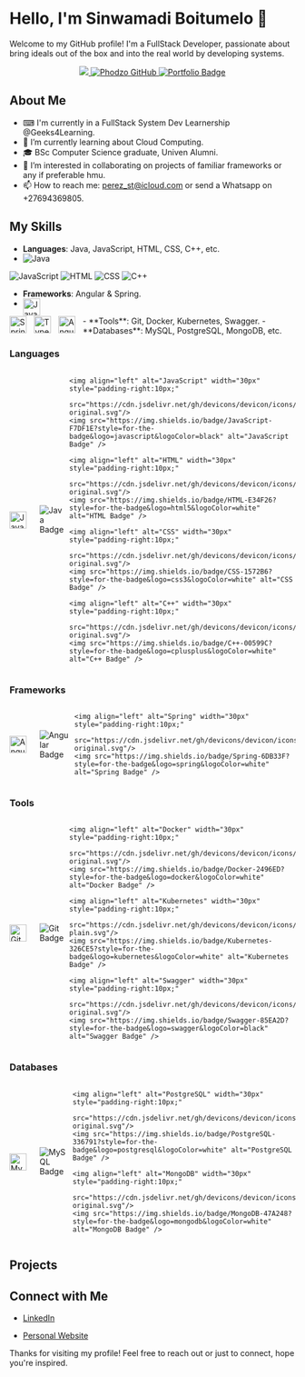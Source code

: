 # Hello, I'm Sinwamadi Boitumelo 👋

Welcome to my GitHub profile! I'm a FullStack Developer, passionate about bring ideals out of the box and into the real world by developing systems.

<p align="center">
 <a href="https://linkedin.com/in/boitumelo-sinwamadi/" target="_blank">
  <img src="https://img.shields.io/badge/LinkedIn-0077B5?style=for-the-badge&logo=linkedin&logoColor=white"/>
 </a>
 <a href="https://github.com/Boitumelo-perez" target="_blank">
  <img src="https://img.shields.io/badge/GitHub-000000?style=for-the-badge&logo=github&logoColor=white" alt="Phodzo GitHub" />
 </a>
  <a href="https://boitumelo-perez.github.io/Portfolio/" target="_blank">
  <img src="https://img.shields.io/badge/Portfolio-Visit%20Now-brightgreen?style=for-the-badge&logo=web&logoColor=white" alt="Portfolio Badge"/>
 </a>

</p>

## About Me

- ⌨ I'm currently in a FullStack System Dev Learnership @Geeks4Learning.
- 🌱 I’m currently learning about Cloud Computing.
- 🎓 BSc Computer Science graduate, Univen Alumni.
- 👯 I’m interested in collaborating on projects of familiar frameworks or any if preferable hmu.
- 📫 How to reach me: perez_st@icloud.com or send a Whatsapp on +27694369805.

## My Skills

- **Languages**: Java, JavaScript, HTML, CSS, C++, etc.
- <img src="https://img.shields.io/badge/Java-007396?style=for-the-badge&logo=java&logoColor=white" alt="Java" />
<img src="https://img.shields.io/badge/JavaScript-F7DF1E?style=for-the-badge&logo=javascript&logoColor=black" alt="JavaScript" />
<img src="https://img.shields.io/badge/HTML-E34F26?style=for-the-badge&logo=html5&logoColor=white" alt="HTML" />
<img src="https://img.shields.io/badge/CSS-1572B6?style=for-the-badge&logo=css3&logoColor=white" alt="CSS" />
<img src="https://img.shields.io/badge/C++-00599C?style=for-the-badge&logo=cplusplus&logoColor=white" alt="C++" />

- **Frameworks**: Angular & Spring.
- <img align="left" alt="Java" width="30px" style="padding-right:10px;" src="https://cdn.jsdelivr.net/gh/devicons/devicon/icons/java/java-original.svg"/>
<img align="left" alt="Spring" width="30px" style="padding-right:10px;" src="https://cdn.jsdelivr.net/gh/devicons/devicon/icons/spring/spring-original.svg" />
<img align="left" alt="TypeScript" width="30px" style="padding-right:10px;" src="https://cdn.jsdelivr.net/gh/devicons/devicon/icons/typescript/typescript-plain.svg" />
<img align="left" alt="Angular" width="30px" style="padding-right:10px;" src="https://cdn.jsdelivr.net/gh/devicons/devicon/icons/angularjs/angularjs-plain.svg" />
- **Tools**: Git, Docker, Kubernetes, Swagger.
- **Databases**: MySQL, PostgreSQL, MongoDB, etc.

<div>
  <!-- Languages -->
  <h3>Languages</h3>
  <div style="display: flex; align-items: center; gap: 10px;">
    <img align="left" alt="Java" width="30px" style="padding-right:10px;" 
         src="https://cdn.jsdelivr.net/gh/devicons/devicon/icons/java/java-original.svg"/>
    <img src="https://img.shields.io/badge/Java-007396?style=for-the-badge&logo=java&logoColor=white" alt="Java Badge" />

    <img align="left" alt="JavaScript" width="30px" style="padding-right:10px;" 
         src="https://cdn.jsdelivr.net/gh/devicons/devicon/icons/javascript/javascript-original.svg"/>
    <img src="https://img.shields.io/badge/JavaScript-F7DF1E?style=for-the-badge&logo=javascript&logoColor=black" alt="JavaScript Badge" />

    <img align="left" alt="HTML" width="30px" style="padding-right:10px;" 
         src="https://cdn.jsdelivr.net/gh/devicons/devicon/icons/html5/html5-original.svg"/>
    <img src="https://img.shields.io/badge/HTML-E34F26?style=for-the-badge&logo=html5&logoColor=white" alt="HTML Badge" />

    <img align="left" alt="CSS" width="30px" style="padding-right:10px;" 
         src="https://cdn.jsdelivr.net/gh/devicons/devicon/icons/css3/css3-original.svg"/>
    <img src="https://img.shields.io/badge/CSS-1572B6?style=for-the-badge&logo=css3&logoColor=white" alt="CSS Badge" />

    <img align="left" alt="C++" width="30px" style="padding-right:10px;" 
         src="https://cdn.jsdelivr.net/gh/devicons/devicon/icons/cplusplus/cplusplus-original.svg"/>
    <img src="https://img.shields.io/badge/C++-00599C?style=for-the-badge&logo=cplusplus&logoColor=white" alt="C++ Badge" />
  </div>

  <!-- Frameworks -->
  <h3>Frameworks</h3>
  <div style="display: flex; align-items: center; gap: 10px;">
    <img align="left" alt="Angular" width="30px" style="padding-right:10px;" 
         src="https://cdn.jsdelivr.net/gh/devicons/devicon/icons/angularjs/angularjs-original.svg"/>
    <img src="https://img.shields.io/badge/Angular-DD0031?style=for-the-badge&logo=angular&logoColor=white" alt="Angular Badge" />

    <img align="left" alt="Spring" width="30px" style="padding-right:10px;" 
         src="https://cdn.jsdelivr.net/gh/devicons/devicon/icons/spring/spring-original.svg"/>
    <img src="https://img.shields.io/badge/Spring-6DB33F?style=for-the-badge&logo=spring&logoColor=white" alt="Spring Badge" />
  </div>

  <!-- Tools -->
  <h3>Tools</h3>
  <div style="display: flex; align-items: center; gap: 10px;">
    <img align="left" alt="Git" width="30px" style="padding-right:10px;" 
         src="https://cdn.jsdelivr.net/gh/devicons/devicon/icons/git/git-original.svg"/>
    <img src="https://img.shields.io/badge/Git-F05032?style=for-the-badge&logo=git&logoColor=white" alt="Git Badge" />

    <img align="left" alt="Docker" width="30px" style="padding-right:10px;" 
         src="https://cdn.jsdelivr.net/gh/devicons/devicon/icons/docker/docker-original.svg"/>
    <img src="https://img.shields.io/badge/Docker-2496ED?style=for-the-badge&logo=docker&logoColor=white" alt="Docker Badge" />

    <img align="left" alt="Kubernetes" width="30px" style="padding-right:10px;" 
         src="https://cdn.jsdelivr.net/gh/devicons/devicon/icons/kubernetes/kubernetes-plain.svg"/>
    <img src="https://img.shields.io/badge/Kubernetes-326CE5?style=for-the-badge&logo=kubernetes&logoColor=white" alt="Kubernetes Badge" />

    <img align="left" alt="Swagger" width="30px" style="padding-right:10px;" 
         src="https://cdn.jsdelivr.net/gh/devicons/devicon/icons/swagger/swagger-original.svg"/>
    <img src="https://img.shields.io/badge/Swagger-85EA2D?style=for-the-badge&logo=swagger&logoColor=black" alt="Swagger Badge" />
  </div>

  <!-- Databases -->
  <h3>Databases</h3>
  <div style="display: flex; align-items: center; gap: 10px;">
    <img align="left" alt="MySQL" width="30px" style="padding-right:10px;" 
         src="https://cdn.jsdelivr.net/gh/devicons/devicon/icons/mysql/mysql-original.svg"/>
    <img src="https://img.shields.io/badge/MySQL-4479A1?style=for-the-badge&logo=mysql&logoColor=white" alt="MySQL Badge" />

    <img align="left" alt="PostgreSQL" width="30px" style="padding-right:10px;" 
         src="https://cdn.jsdelivr.net/gh/devicons/devicon/icons/postgresql/postgresql-original.svg"/>
    <img src="https://img.shields.io/badge/PostgreSQL-336791?style=for-the-badge&logo=postgresql&logoColor=white" alt="PostgreSQL Badge" />

    <img align="left" alt="MongoDB" width="30px" style="padding-right:10px;" 
         src="https://cdn.jsdelivr.net/gh/devicons/devicon/icons/mongodb/mongodb-original.svg"/>
    <img src="https://img.shields.io/badge/MongoDB-47A248?style=for-the-badge&logo=mongodb&logoColor=white" alt="MongoDB Badge" />
  </div>
</div>


## Projects
<!--
Here are a few projects I've worked on:

- **[Project Name](link-to-project)**: [brief description of the project].
- **[Project Name](link-to-project)**: [brief description of the project].
- **[Project Name](link-to-project)**: [brief description of the project].

## Contributions

I love contributing to open source projects. Here are a few repositories I've contributed to:

- **[Repository Name](link-to-repository)**: [brief description of your contributions].
- **[Repository Name](link-to-repository)**: [brief description of your contributions].
-->
## Connect with Me

- [LinkedIn](www.linkedin.com/in/boitumelo-sinwamadi-4546a6285)
<!-- [Twitter](your-twitter-profile) -->
- [Personal Website](your-website)

Thanks for visiting my profile! Feel free to reach out or just to connect, hope you're inspired.

<!-- -->
